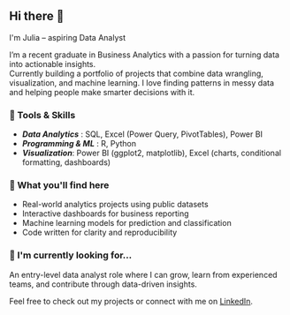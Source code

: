 ## Hi there 👋

I'm Julia – aspiring Data Analyst

I’m a recent graduate in Business Analytics with a passion for turning data into actionable insights.  
Currently building a portfolio of projects that combine data wrangling, visualization, and machine learning.
I love finding patterns in messy data and helping people make smarter decisions with it.

### 🔧 Tools & Skills
- ***Data Analytics*** : SQL, Excel (Power Query, PivotTables), Power BI  
- ***Programming & ML*** : R, Python
- ***Visualization***: Power BI (ggplot2, matplotlib), Excel (charts, conditional formatting, dashboards) 


### 🧠 What you'll find here
- Real-world analytics projects using public datasets  
- Interactive dashboards for business reporting  
- Machine learning models for prediction and classification  
- Code written for clarity and reproducibility  

### 🚀 I'm currently looking for...
An entry-level data analyst role where I can grow, learn from experienced teams, and contribute through data-driven insights.

Feel free to check out my projects or connect with me on [LinkedIn](www.linkedin.com/in/juliagonciarczyk).
